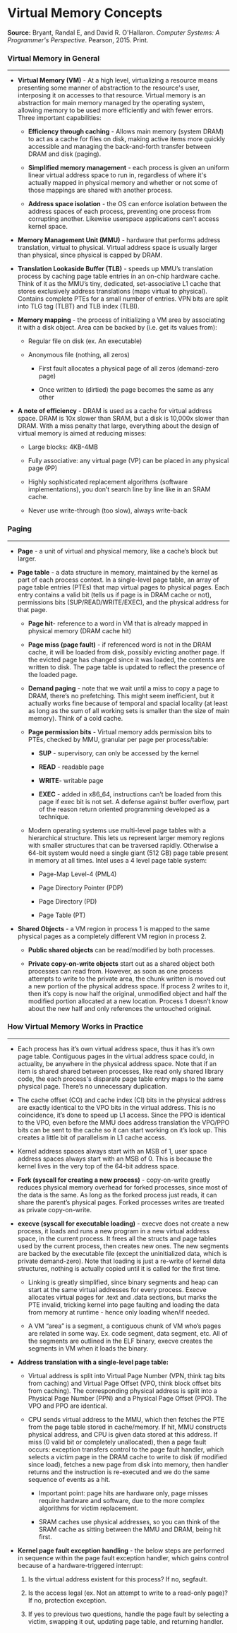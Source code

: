 # Virtual Memory Concepts

**Source:** Bryant, Randal E, and David R. O'Hallaron. *Computer Systems: A Programmer's Perspective*. Pearson, 2015. Print.

###  Virtual Memory in General
---

* **Virtual Memory (VM)** - At a high level, virtualizing a resource means presenting some manner of abstraction to the resource's user, interposing it on accesses to that resource. Virtual memory is an abstraction for main memory managed by the operating system, allowing memory to be used more efficiently and with fewer errors. Three important capabilities:

    * **Efficiency through caching** - Allows main memory (system DRAM) to act as a cache for files on disk, making active items more quickly accessible and managing the back-and-forth transfer between DRAM and disk (paging).
    
    * **Simplified memory management** - each process is given an uniform linear virtual address space to run in, regardless of where it's actually mapped in physical memory and whether or not some of those mappings are shared with another process.
    
    * **Address space isolation** - the OS can enforce isolation between the address spaces of each process, preventing one process from corrupting another. Likewise userspace applications can't access kernel space.
    
* **Memory Management Unit (MMU)** - hardware that performs address translation, virtual to physical. Virtual address space is usually larger than physical, since physical is capped by DRAM.

* **Translation Lookaside Buffer (TLB)** - speeds up MMU’s translation process by caching page table entries in an on-chip hardware cache. Think of it as the MMU’s tiny, dedicated, set-associative L1 cache that stores exclusively address translations (maps virtual to physical). Contains complete PTEs for a small number of entries. VPN bits are split into TLG tag (TLBT) and TLB index (TLBI).

* **Memory mapping** - the process of initializing a VM area by associating it with a disk object. Area can be backed by (i.e. get its values from):

    * Regular file on disk (ex. An executable)
    
    * Anonymous file (nothing, all zeros)
    
        * First fault allocates a physical page of all zeros (demand-zero page)
        
        * Once written to (dirtied) the page becomes the same as any other

* **A note of efficiency** - DRAM is used as a cache for virtual address space. DRAM is 10x slower than SRAM, but a disk is 10,000x slower than DRAM. With a miss penalty that large, everything about the design of virtual memory is aimed at reducing misses:

    * Large blocks: 4KB-4MB
    
    * Fully associative: any virtual page (VP) can be placed in any physical page (PP)
    
    * Highly sophisticated replacement algorithms (software implementations), you don’t search line by line like in an SRAM cache.
   
    * Never use write-through (too slow), always write-back

###  Paging
---

* **Page** - a unit of virtual and physical memory, like a cache’s block but larger.

* **Page table** - a data structure in memory, maintained by the kernel as part of each process context. In a single-level page table, an array of page table entries (PTEs) that map virtual pages to physical pages. Each entry contains a valid bit (tells us if page is in DRAM cache or not), permissions bits (SUP/READ/WRITE/EXEC), and the physical address for that page. 

    * **Page hit**- reference to a word in VM that is already mapped in physical memory (DRAM cache hit)

    * **Page miss (page fault)** - if referenced word is not in the DRAM cache, it will be loaded from disk, possibly evicting another page. If the evicted page has changed since it was loaded, the contents are written to disk. The page table is updated to reflect the presence of the loaded page.

    * **Demand paging** -  note that we wait until a miss to copy a page to DRAM, there’s no prefetching. This might seem inefficient, but it actually works fine because of temporal and spacial locality (at least as long as the sum of all working sets is smaller than the size of main memory). Think of a cold cache.
    
    * **Page permission bits** - Virtual memory adds permission bits to PTEs, checked by MMU, granular per page per process/table:
    
        * **SUP** - supervisory, can only be accessed by the kernel
        
        * **READ** - readable page
        
        * **WRITE**- writable page
        
        * **EXEC** - added in x86_64, instructions can’t be loaded from this page if exec bit is not set. A defense against buffer overflow, part of the reason return oriented programming developed as a technique.
        
    * Modern operating systems use multi-level page tables with a hierarchical structure. This lets us represent larger memory regions with smaller structures that can be traversed rapidly. Otherwise a 64-bit system would need a single giant (512 GB) page table present in memory at all times. Intel uses a 4 level page table system:
    
        * Page-Map Level-4 (PML4)
        
        * Page Directory Pointer (PDP)
        
        * Page Directory (PD)
        
        * Page Table (PT)
        
* **Shared Objects** - a VM region in process 1 is mapped to the same physical pages as a completely different VM region in process 2.

    * **Public shared objects** can be read/modified by both processes.

    * **Private copy-on-write objects** start out as a shared object both processes can read from. However, as soon as one process attempts to write to the private area, the chunk written is moved out a new portion of the physical address space. If process 2 writes to it, then it’s copy is now half the original, unmodified object and half the modified portion allocated at a new location. Process 1 doesn’t know about the new half and only references the untouched original.
        
###  How Virtual Memory Works in Practice
---

* Each process has it’s own virtual address space, thus it has it’s own page table. Contiguous pages in the virtual address space could, in actuality, be anywhere in the physical address space. Note that if an item is shared shared between processes, like read only shared library code, the each process's disparate page table entry maps to the same physical page. There’s no unnecessary duplication.

 * The cache offset (CO) and cache index (CI) bits in the physical address are exactly identical to the VPO bits in the virtual address. This is no coincidence, it’s done to speed up L1 access. Since the PPO is identical to the VPO, even before the MMU does address translation the VPO/PPO bits can be sent to the cache so it can start working on it’s look up. This creates a little bit of parallelism in L1 cache access.
 
* Kernel address spaces always start with an MSB of 1, user space address spaces always start with an MSB of 0. This is because the kernel lives in the very top of the 64-bit address space.

* **Fork (syscall for creating a new process)** - copy-on-write greatly reduces physical memory overhead for forked processes, since most of the data is the same. As long as the forked process just reads, it can share the parent’s physical pages. Forked processes writes are treated as private copy-on-write.

* **execve (syscall for executable loading)** - execve does not create a new process, it loads and runs a new program in a new virtual address space, in the current process. It frees all the structs and page tables used by the current process, then creates new ones. The new segments are backed by the executable file (except the uninitialized data, which is private demand-zero). Note that loading is just a re-write of kernel data structures, nothing is actually copied until it is called for the first time.

    * Linking is greatly simplified, since binary segments and heap can start at the same virtual addresses for every process. Execve allocates virtual pages for .text and .data sections, but marks the PTE invalid, tricking kernel into page faulting and loading the data from memory at runtime - hence only loading when/if needed.

    * A VM “area” is a segment, a contiguous chunk of VM who’s pages are related in some way. Ex. code segment, data segment, etc. All of the segments are outlined in the ELF binary, execve creates the segments in VM when it loads the binary.

* **Address translation with a single-level page table:**

    * Virtual address is split into Virtual Page Number (VPN, think tag bits from caching) and Virtual Page Offset (VPO, think block offset bits from caching). The corresponding physical address is split into a Physical Page Number (PPN) and a Physical Page Offset (PPO). The VPO and PPO are identical.

    * CPU sends virtual address to the MMU, which then fetches the PTE from the page table stored in cache/memory. If hit, MMU constructs physical address, and CPU is given data stored at this address. If miss (0 valid bit or completely unallocated), then a page fault occurs: exception transfers control to the page fault handler, which selects a victim page in the DRAM cache to write to disk (if modified since load), fetches a new page from disk into memory, then handler returns and the instruction is re-executed and we do the same sequence of events as a hit.

        * Important point: page hits are hardware only, page misses require hardware and software, due to the more complex algorithms for victim replacement.

        * SRAM caches use physical addresses, so you can think of the SRAM cache as sitting between the MMU and DRAM, being hit first.
        
* **Kernel page fault exception handling** - the below steps are performed in sequence within the page fault exception handler, which gains control because of a hardware-triggered interrupt:

    1. Is the virtual address existent for this process? If no, segfault.

    2. Is the access legal (ex. Not an attempt to write to a read-only page)? If no, protection exception.

    3. If yes to previous two questions, handle the page fault by selecting a victim, swapping it out, updating page table, and returning handler.


    

    


